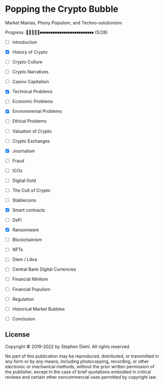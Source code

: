 # Popping the Crypto Bubble

Market Manias, Phony Populism, and Techno-solutionism

Progress: 🔲🔲🔲🔲🔲⏹⏹⏹⏹⏹⏹⏹⏹⏹⏹⏹⏹⏹⏹⏹⏹⏹⏹⏹⏹⏹⏹⏹⏹⏹ (5/28)

- [ ] Introduction
- [x] History of Crypto
- [ ] Crypto Culture
- [ ] Crypto Narratives
- [ ] Casino Capitalism
- [x] Technical Problems
- [ ] Economic Problems
- [x] Environmental Problems
- [ ] Ethical Problems
- [ ] Valuation of Crypto
- [ ] Crypto Exchanges
- [x] Journalism
- [ ] Fraud
- [ ] ICOs
- [ ] Digital Gold
- [ ] The Cult of Crypto
- [ ] Stablecoins
- [x] Smart contracts
- [ ] DeFi
- [x] Ransomware
- [ ] Blockchainism
- [ ] NFTs
- [ ] Diem / Libra
- [ ] Central Bank Digital Currencies
- [ ] Financial Nihilism
- [ ] Financial Populism
- [ ] Regulation
- [ ] Historical Market Bubbles
- [ ] Conclusion


License
-------

Copyright © 2019-2022 by Stephen Diehl. All rights reserved.

No part of this publication may be reproduced, distributed, or transmitted in
any form or by any means, including photocopying, recording, or other electronic
or mechanical methods, without the prior written permission of the publisher,
except in the case of brief quotations embodied in critical reviews and certain
other noncommercial uses permitted by copyright law.

